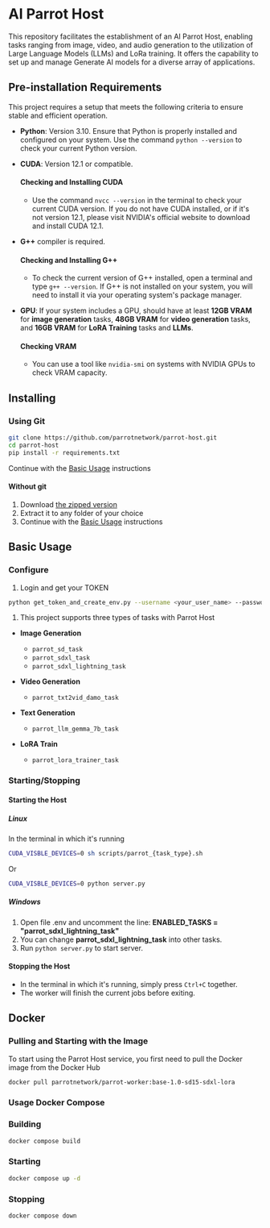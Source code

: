 
# AI Parrot Host
This repository facilitates the establishment of an AI Parrot Host, enabling tasks ranging from image, video, and audio generation to the utilization of Large Language Models (LLMs) and LoRa training. It offers the capability to set up and manage Generate AI models for a diverse array of applications.

## Pre-installation Requirements
This project requires a setup that meets the following criteria to ensure stable and efficient operation.


- **Python**: Version 3.10. Ensure that Python is properly installed and configured on your system. Use the command `python --version` to check your current Python version.

- **CUDA**: Version 12.1 or compatible. 

  #### Checking and Installing CUDA
  - Use the command `nvcc --version` in the terminal to check your current CUDA version. If you do not have CUDA installed, or if it's not version 12.1, please visit NVIDIA's official website to download and install CUDA 12.1.

- **G++** compiler is required. 
  
  #### Checking and Installing G++
  - To check the current version of G++ installed, open a terminal and type `g++ --version`. If G++ is not installed on your system, you will need to install it via your operating system's package manager.

- **GPU**: If your system includes a GPU, should have at least **12GB VRAM** for **image generation** tasks, **48GB VRAM** for **video generation** tasks, and **16GB VRAM** for **LoRA Training** tasks and **LLMs**.

  #### Checking VRAM
  - You can use a tool like `nvidia-smi` on systems with NVIDIA GPUs to check VRAM capacity.


## Installing

### Using Git

```bash
git clone https://github.com/parrotnetwork/parrot-host.git
cd parrot-host
pip install -r requirements.txt
```
Continue with the [Basic Usage](#Basic-Usage) instructions

#### Without git

1. Download [the zipped version](https://github.com/parrotnetwork/parrot-host/archive/refs/heads/main.zip)
2. Extract it to any folder of your choice
3. Continue with the [Basic Usage](#Basic-Usage) instructions

## Basic Usage

### Configure 

1. Login and get your TOKEN 
```bash
python get_token_and_create_env.py --username <your_user_name> --password <your_password>  
```

1. This project supports three types of tasks with Parrot Host

- **Image Generation**
   - `parrot_sd_task`
   - `parrot_sdxl_task`
   - `parrot_sdxl_lightning_task`

- **Video Generation**
   - `parrot_txt2vid_damo_task`

- **Text Generation**
   - `parrot_llm_gemma_7b_task`

- **LoRA Train**
   - `parrot_lora_trainer_task`

### Starting/Stopping

#### Starting the Host
#####  Linux

In the terminal in which it's running

```bash
CUDA_VISBLE_DEVICES=0 sh scripts/parrot_{task_type}.sh
```
Or
```bash
CUDA_VISBLE_DEVICES=0 python server.py
```
#####  Windows
1. Open file .env and uncomment the line: **ENABLED_TASKS = "parrot_sdxl_lightning_task"**
2. You can change **parrot_sdxl_lightning_task** into other tasks.
3. Run `python server.py` to start server.
#### Stopping the Host

* In the terminal in which it's running, simply press `Ctrl+C` together.
* The worker will finish the current jobs before exiting.


## Docker

### Pulling and Starting with the Image

To start using the Parrot Host service, you first need to pull the Docker image from the Docker Hub

```bash
docker pull parrotnetwork/parrot-worker:base-1.0-sd15-sdxl-lora
```

### Usage Docker Compose

### Building
```bash
docker compose build
```

### Starting
```bash
docker compose up -d
```

### Stopping
```bash
docker compose down
```
